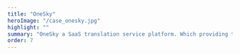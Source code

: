 ```yaml
---
title: "OneSky"
heroImage: "/case_onesky.jpg"
highlight: ""
summary: "OneSky a SaaS translation service platform. Which providing translation service to big clients"
order: 7
---
```

